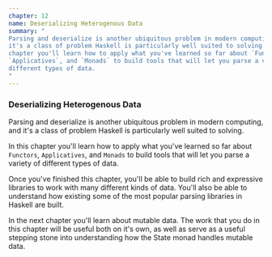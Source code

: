 ```yaml
---
chapter: 12
name: Deserializing Heterogenous Data
summary: "
Parsing and deserialize is another ubiquitous problem in modern computing, and
it's a class of problem Haskell is particularly well suited to solving.  In this
chapter you'll learn how to apply what you've learned so far about `Functors`,
`Applicatives`, and `Monads` to build tools that will let you parse a variety of
different types of data.
"
---
```



### Deserializing Heterogenous Data

Parsing and deserialize is another ubiquitous problem in modern computing, and
it's a class of problem Haskell is particularly well suited to solving.

In this chapter you'll learn how to apply what you've learned so far about
`Functors`, `Applicatives`, and `Monads` to build tools that will let you parse
a variety of different types of data.

Once you've finished this chapter, you'll be able to build rich and expressive
libraries to work with many different kinds of data. You'll also be able to
understand how existing some of the most popular parsing libraries in Haskell
are built.

In the next chapter you'll learn about mutable data. The work that you do in
this chapter will be useful both on it's own, as well as serve as a useful
stepping stone into understanding how the State monad handles mutable data.
